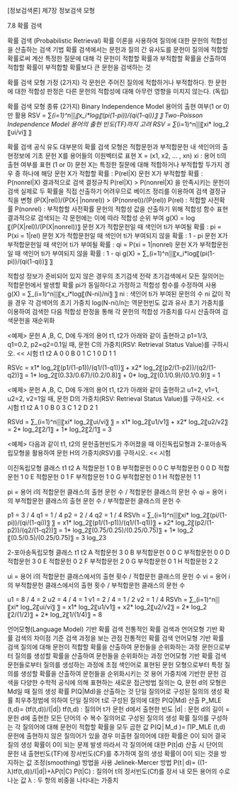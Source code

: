 [정보검색론] 제7장 정보검색 모형

7.8 확률 검색

확률 검색 (Probabilistic Retrieval)
	확률 이론을 사용하여 질의에 대한 문헌의 적합성을 산출하는 검색 기법
	확률 검색에서는 문헌과 질의 간 유사도를 문헌이 질의에 적합할 확률로써 계산
	특정한 질문에 대해 각 문헌이 적합할 확률과 부적합할 확률을 산출하여 적합할 확률이 부적합할 확률보다 큰 문헌을 검색하는 것

확률 검색 모형 가정 (2가지)
	각 문헌은 주어진 질의에 적합하거나 부적합하다.
	한 문헌에 대한 적합성 판정은 다른 문헌의 적합성에 대해 아무런 영향을 미치지 않는다. (독립)

확률 검색 모형 종류 (2가지)
	Binary Independence Model
	용어의 출현 여부(1 or 0)만 활용
	RSV = ∑_(i=1)^n▒〖x_i*log⁡〖(pi(1-pi))/(qi(1-qi))〗 〗
	Two-Poisson Independence Model
	용어의 출현 빈도(TF)까지 고려
	RSV = ∑_(i=1)^n▒〖xi* log_2⁡〖ui/vi〗 〗

확률 검색 공식 유도
	대부분의 확률 검색 모형은 적합문헌과 부적합문헌 내 색인어의 출현정보에 기초
	문헌 X를 용어들의 이원벡터로 표현
	X = (x1, x2, … , xn)
	xi : 용어 ti의 출현 여부를 표현 (1 or 0)
	문헌 X는 특정한 질문에 대해 적합하거나 부적합할 두가지 경우 중 하나에 해당
	문헌 X가 적합할 확률 : P(rel|X)
	문헌 X가 부적합할 확률 : P(nonrel|X)
	결과적으로 검색 결정규칙 P(rel|X) > P(nonrel|X) 을 만족시키는 문헌이 검색
	실제로 두 확률을 직접 산출하기 어려우므로 베이즈 정리를 이용하여 검색 결정규칙을 변형
	(P(X|rel))/(P(X┤|nonrel)) > (P(nonrel))/(P(rel))
	P(rel) : 적합할 사전확률
	P(nonrel) : 부적합할 사전확률
	문헌의 적합성 값을 산출하기 위해 적합성 함수 표현
	결과적으로 검색되는 각 문헌에는 이에 따라 적합성 순위 부여
	g(X) = log⁡〖(P(X|rel))/(P(X|nonrel))〗
	문헌 X가 적합문헌일 때 색인어 ti가 부여될 확률 : pi = P(xi = 1|rel)
	문헌 X가 적합문헌일 때 색인어 ti가 부여되지 않을 확률 : 1 - pi
	문헌 X가 부적합문헌일 때 색인어 ti가 부여될 확률 : qi = P(xi = 1|nonrel)
	문헌 X가 부적합문헌일 때 색인어 ti가 부여되지 않을 확률 : 1 - qi
	g(X) = ∑_(i=1)^n▒〖x_i*log⁡〖(pi(1-pi))/(qi(1-qi))〗 〗

적합성 정보가 준비되어 있지 않은 경우의 초기검색 전략
	초기검색에서 모든 질의어는 적합문헌에서 발생할 확률 pi가 동일하다고 가정하고 적합성 함수를 수정하여 사용
	g(X) = ∑_(i=1)^n▒〖x_i*log⁡〖(N-ni)/ni〗 〗
	ni : 색인어 ti가 부여된 문헌의 수
	ni 값이 작을 경우 각 검색어의 초기 가중치 log(N-ni)/n는 역문헌빈도 값과 유사
	초기 가중치를 이용하여 검색한 다음 적합성 판정을 통해 각 문헌의 적합성 가중치를 다시 산출하여 검색문헌을 재순위화

<예제> 문헌 A ,B, C, D에 두개의 용어 t1, t2가 아래와 같이 출현하고 p1=1/3, q1=0.2, p2=q2=0.1일 때, 문헌 C의 가중치(RSV: Retrieval Status Value)를 구하시오. << 시험
	t1	t2
A	0	0
B	0	1
C	1	0
D	1	1

RSVc = x1*  log_2⁡〖(p1/(1-p1))/(q1/(1-q1))〗 + x2*  log_2⁡〖(p2/(1-p2))/(q2/(1-q2))〗 = 1*  log_2⁡〖(0.33/0.67)/(0.2/0.8)〗 + 0*  log_2⁡〖(0.1/0.9)/(0.1/0.9)〗 = 1

<예제> 문헌 A ,B, C, D에 두개의 용어 t1, t2가 아래와 같이 출현하고 u1=2, v1=1, u2=2, v2=1일 때, 문헌 D의 가중치(RSV: Retrieval Status Value)를 구하시오. << 시험
	t1	t2
A	1	0
B	0	3
C	1	2
D	2	1

RSVd = ∑_(i=1)^n▒〖xi* log_2⁡〖ui/vi〗 〗 = x1*  log_2⁡〖u1/v1〗 + x2*  log_2⁡〖u2/v2〗 = 2*  log_2⁡〖2/1〗 + 1*  log_2⁡〖2/1〗 = 3

<예제> 다음과 같이 t1, t2의 문헌출현빈도가 주어졌을 때 이진독립모형과 2-포아송독립모형을 활용하여 문헌 H의 가중치(RSV)를 구하시오. << 시험

이진독립모형
	클래스	t1	t2
A	적합문헌	1	0
B	부적합문헌	0	0
C	부적합문헌	0	0
D	적합문헌	1	0
E	적합문헌	0	1
F	부적합문헌	1	0
G	부적합문헌	0	1
H	적합문헌	1	1

pi = 용어 i의 적합문헌 클래스의 출현 문헌 수 / 적합문헌 클래스의 문헌 수
qi = 용어 i의 부적합문헌 클래스의 출현 문헌 수 / 부적합문헌 클래스의 문헌 수

p1 = 3 / 4
q1 = 1 / 4
p2 = 2 / 4
q2 = 1 / 4
RSVh = ∑_(i=1)^n▒〖xi* log_2⁡〖(pi/(1-pi))/(qi/(1-qi))〗 〗 = x1*  log_2⁡〖(p1/(1-p1))/(q1/(1-q1))〗 + x2*  log_2⁡〖(p2/(1-p2))/(q2/(1-q2))〗 
= 1*  log_2⁡〖(0.75/0.25)/(0.25/0.75)〗 + 1*  log_2⁡〖(0.5/0.5)/(0.25/0.75)〗 = 3 log_2⁡3

2-포아송독립모형
	클래스	t1	t2
A	적합문헌	3	0
B	부적합문헌	0	0
C	부적합문헌	0	0
D	적합문헌	3	0
E	적합문헌	0	2
F	부적합문헌	2	0
G	부적합문헌	0	1
H	적합문헌	2	2

ui = 용어 i의 적합문헌 클래스에서의 출현 횟수 / 적합문헌 클래스의 문헌 수
vi = 용어 i의 부적합문헌 클래스에서의 출현 횟수 / 부적합문헌 클래스의 문헌 수

u1 = 8 / 4 = 2
u2 = 4 / 4 = 1
v1 = 2 / 4 = 1 / 2
v2 = 1 / 4
RSVh = ∑_(i=1)^n▒〖xi* log_2⁡〖ui/vi〗 〗 = x1*  log_2⁡〖u1/v1〗 + x2*  log_2⁡〖u2/v2〗 = 2*  log_2⁡〖2/(1/2)〗 + 2*  log_2⁡〖1/(1/4)〗 = 8 

언어모형(Language Model) 기반 확률 검색
	전통적인 확률 검색과 언어모형 기반 확률 검색의 차이점
기준
검색 과정을 보는 관점
전통적인 확률 검색	언어모형 기반 확률 검색
질의에 대해 문헌이 적합할 확률을
산출하여 문헌들을 순위화하는 과정	문헌으로부터 질의를 생성할 확률을
산출하여 문헌들을 순위화하는 과정
	언어모형 기반 확률 검색
	문헌들로부터 질의를 생성하는 과정에 초점
	색인어로 표현된 문헌 모형으로부터 특정 질의를 생성할 확률을 산출하여 문헌들을 순위화시키는 것
	용어 가중치에 기반한 문헌 검색을 다양한 수학적 공식에 의해 표현하는 새로운 접근방법
	질의는 Q, 문헌 d의 모형은 Md일 때 질의 생성 확률 P(Q|Md)을 산출하는 것
	단일 질의어로 구성된 질의의 생성 확률
	최우추정법에 의하여 단일 질의어 t로 구성된 질의에 대한 P(Q|Md) 산출
	P_MLE (t,d)=  (tf(t,d))/(|d|) 
	tf(t,d) : 질의어 t가 문헌 d에서 출현한 빈도
	|d| : 문헌 d의 길이 = 문헌 d에 출현한 모든 단어의 수
	복수 질의어로 구성된 질의의 생성 확률
	질의를 구성하는 각 질의어에 대해 문헌이 적합할 확률을 모두 곱한 값
	P(Q│M_d )= ∏P_MLE (t,d)
	문헌에 출현하지 않은 질의어가 있을 경우 미출현 질의어에 대한 확률은 0이 되어 결국 질의 생성 확률이 0이 되는 문제 발생
	따라서 각 질의어에 대한 P(t|d) 산출 시 단어의 문헌 내 출현빈도(TF)에 장서빈도(CF)를 추가하여 질의 생성 확률이 0이 되는 것을 방지하는 값 조정(smoothing) 방법을 사용
	Jelinek-Mercer 방법
	P(t│d)=  ((1-λ)tf(t,d))/(|d|)+λP(t|C)
	P(t|C) : 질의어 t의 장서빈도(Cf)를 장서 내 모든 용어의 수로 나눈 값
	λ : 두 항의 비중을 나타내는 가중치

 
